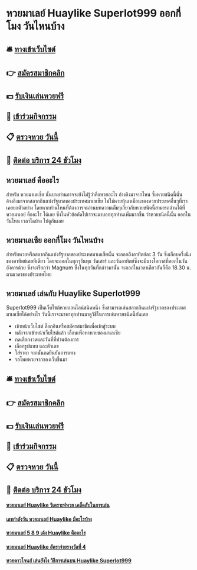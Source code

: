 # หวยมาเลย์ Huaylike Superlot999 ออกกี่โมง วันไหนบ้าง

## 🛎 [ทางเข้าเว็บไซต์](https://bit.ly/3eWOkOT)
## 👉 [สมัครสมาชิกคลิก](https://bit.ly/3eWOkOT)
## 💵 [รับเงินเล่นหวยฟรี](https://bit.ly/3UgB07U)
## 👑 [เข้าร่วมกิจกรรม](https://bit.ly/3UgB07U)
## 📋 [ตรวจหวย วันนี้](https://bit.ly/3UgB07U)
## 📱 [ติดต่อ บริการ 24 ชัวโมง](https://bit.ly/3UgB07U)

## หวยมาเลย์ คืออะไร
สำหรับ หวยมาเลเซีย นั้นบางท่านอาจจะยังไม่รู้ว่าคือหวยอะไร อ้างอิงมาจากไหน ซึ่งหวยชนิดนี้นั้นอ้างอิงมาจากสลากกินแบ่งรัฐบาลของประเทศมาเลเซีย ไม่ใช่หวยหุ้นเหมือนของหวยประเทศอื่นๆที่เราเคยยกตัวอย่าง โดยหากท่านไหนที่ต้องการจะอ่านบทความเต็มๆเกี่ยวกับหวยชนิดนี้สามารถอ่านได้ที่ หวยมาเลย์ คืออะไร ได้เลย ซึ่งในหัวข้อถัดไปเราจะมาบอกทุกท่านเพิ่มมากขึ้น ว่าหวยชนิดนี้นั้น ออกในวันไหน เวลาใดบ้าง ไปดูกันเลย

## หวยมาเลเซีย ออกกี่โมง วันไหนบ้าง
สำหรับหวยหรือสลากกินแบ่งรัฐบาลของประเทศมาเลเซียนั้น จะออกถึงอาทิตย์ละ 3 วัน ซึ่งเกือบครึ่งนึงของอาทิตย์เลยทีเดียว โดยจะออกในทุกๆวันพุธ วันเสาร์ และวันอาทิตย์ซึ่งจะมีบางโอกาสที่ออกในวันอังคารด้วย ซึ่งจะเรียกว่า Magnum ซึ่งในทุกวันที่กล่าวมานั้น จะออกในเวลาเดียวกันก็คือ 18.30 น. ตามเวลาของประเทศไทย

## หวยมาเลย์ เล่นกับ Huaylike Superlot999
Superlot999 เป็นเว็บไซต์หวยออนไลน์ชนิดหนึ่ง ซึ่งสามารถเล่นสลากกินแบ่งรัฐบาลของประเทศมาเลเซียได้อย่างไร วันนี้เราจะมาพาทุกท่านมาดูวิธีในการเล่นหวยชนิดนี้กันเลย
- เข้าหน้าเว็บไซต์ ล็อกอินหรือสมัครสมาชิกเพื่อเข้าสู่ระบบ
- หลังจากเข้าหน้าเว็บไซต์แล้ว เลื่อนเพื่อหาหวยของมาเลเซีย
- กดเลือกงวดและวันที่ที่ท่านต้องการ
- เลือกรูปแบบ และตัวเลข 
- ใส่ราคา จากนั้นกดยืนยันการแทง
- รอโพยหวยจากของเว็บขึ้นมา

## 🛎 [ทางเข้าเว็บไซต์](https://bit.ly/3eWOkOT)
## 👉 [สมัครสมาชิกคลิก](https://bit.ly/3eWOkOT)
## 💵 [รับเงินเล่นหวยฟรี](https://bit.ly/3UgB07U)
## 👑 [เข้าร่วมกิจกรรม](https://bit.ly/3UgB07U)
## 📋 [ตรวจหวย วันนี้](https://bit.ly/3UgB07U)
## 📱 [ติดต่อ บริการ 24 ชัวโมง](https://bit.ly/3UgB07U)

#### [หวยมาเลย์ Huaylike วิเคราะห์หวย เคล็ดลับในการเล่น](https://atom.io/themes/หวยมาเลย์%20Huaylike%20วิเคราะห์หวย%20เคล็ดลับในการเล่น)
#### [เลขกำลังวัน หวยมาเลย์ Huaylike มีอะไรบ้าง](https://atom.io/themes/เลขกำลังวัน%20หวยมาเลย์%20Huaylike%20มีอะไรบ้าง)
#### [หวยมาเลย์ 5 8 9 เด้ง Huaylike คืออะไร](https://atom.io/themes/หวยมาเลย์%205%208%209%20เด้ง%20Huaylike%20คืออะไร)
#### [หวยมาเลย์ Huaylike อัตราจ่ายรางวัลที่ 4](https://atom.io/themes/หวยมาเลย์%20Huaylike%20อัตราจ่ายรางวัลที่%204)
#### [หวยดาวโจนส์ เล่นยังไง วิธีการเล่นบน Huaylike Superlot999](https://atom.io/themes/หวยดาวโจนส์%20เล่นยังไง%20วิธีการเล่นบน%20Huaylike%20Superlot999)